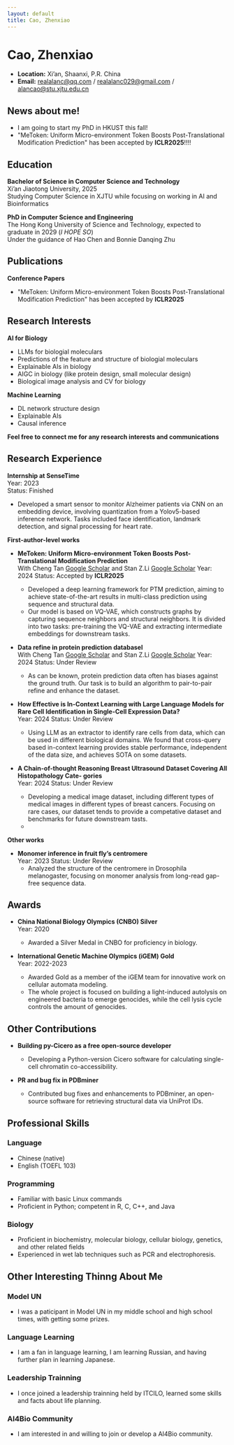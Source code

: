 ```yaml
---
layout: default
title: Cao, Zhenxiao
---
```


# Cao, Zhenxiao

- **Location:** Xi’an, Shaanxi, P.R. China
- **Email:** realalanc@qq.com / realalanc029@gmail.com / alancao@stu.xjtu.edu.cn
  
## News about me!
- I am going to start my PhD in HKUST this fall!
- "MeToken: Uniform Micro-environment Token Boosts Post-Translational Modification Prediction" has been accepted by **ICLR2025**!!!!


## Education

**Bachelor of Science in Computer Science and Technology**  
Xi’an Jiaotong University, 2025  
Studying Computer Science in XJTU while focusing on working in AI and Bioinformatics

**PhD in Computer Science and Engineering**  
The Hong Kong University of Science and Technology, expected to graduate in 2029 (*I HOPE SO*)  
Under the guidance of Hao Chen and Bonnie Danqing Zhu

## Publications
**Conference Papers**
- "MeToken: Uniform Micro-environment Token Boosts Post-Translational Modification Prediction" has been accepted by **ICLR2025**

## Research Interests
**AI for Biology**
- LLMs for biologial moleculars
- Predictions of the feature and structure of biologial moleculars
- Explainable AIs in biology
- AIGC in biology (like protein design, small molecular design)
- Biological image analysis and CV for biology
  
**Machine Learning**
- DL network structure design
- Explainable AIs
- Causal inference

**Feel free to connect me for any research interests and communications** 

## Research Experience

**Internship at SenseTime**  
Year: 2023  
Status: Finished
- Developed a smart sensor to monitor Alzheimer patients via CNN on an embedding device, involving quantization from a Yolov5-based inference network. Tasks included face identification, landmark detection, and signal processing for heart rate.

**First-author-level works**
- **MeToken: Uniform Micro-environment Token Boosts Post-Translational Modification Prediction**  
  With Cheng Tan [Google Scholar](https://scholar.google.com/citations?user=6kTV6aMAAAAJ&hl=zh-CN&oi=ao) and Stan Z.Li [Google Scholar](https://scholar.google.com/citations?user=Y-nyLGIAAAAJ&hl=zh-CN&oi=ao) Year: 2024
  Status: Accepted by **ICLR2025**
  - Developed a deep learning framework for PTM prediction, aiming to achieve state-of-the-art results in multi-class prediction using sequence and structural data.
  - Our model is based on VQ-VAE, which constructs graphs by capturing sequence neighbors and structural neighbors. It is divided into two tasks: pre-training the VQ-VAE and extracting intermediate embeddings for downstream tasks.
    

- **Data refine in protein prediction databasel**  
  With Cheng Tan [Google Scholar](https://scholar.google.com/citations?user=6kTV6aMAAAAJ&hl=zh-CN&oi=ao) and Stan Z.Li [Google Scholar](https://scholar.google.com/citations?user=Y-nyLGIAAAAJ&hl=zh-CN&oi=ao) Year: 2024
  Status: Under Review
  - As can be known, protein prediction data often has biases against the ground truth. Our task is to build an algorithm to pair-to-pair refine and enhance the dataset.

- **How Effective is In-Context Learning with Large Language Models for Rare Cell Identification in Single-Cell Expression Data?**  
  Year: 2024
  Status: Under Review
  - Using LLM as an extractor to identify rare cells from data, which can be used in different biological domains. We found that cross-query based in-context learning provides stable performance, independent of the data size, and achieves SOTA on some datasets.

- **A Chain-of-thought Reasoning Breast Ultrasound Dataset Covering All Histopathology Cate-
gories**  
  Year: 2024
  Status: Under Review
  - Developing a medical image dataset, including different types of medical images in different types of breast cancers. Focusing on rare cases, our dataset tends to provide a competative dataset and benchmarks for future downstream tasts.
  - 
**Other works**
- **Monomer inference in fruit fly’s centromere**  
  Year: 2023
  Status: Under Review
  - Analyzed the structure of the centromere in Drosophila melanogaster, focusing on monomer analysis from long-read gap-free sequence data.
    
## Awards

- **China National Biology Olympics (CNBO) Silver**  
  Year: 2020  
  - Awarded a Silver Medal in CNBO for proficiency in biology.

- **International Genetic Machine Olympics (iGEM) Gold**  
  Year: 2022-2023  
  - Awarded Gold as a member of the iGEM team for innovative work on cellular automata modeling.
  - The whole project is focused on building a light-induced autolysis on engineered bacteria to emerge genocides,
 while the cell lysis cycle controls the amount of genocides.


## Other Contributions

- **Building py-Cicero as a free open-source developer**  
  - Developing a Python-version Cicero software for calculating single-cell chromatin co-accessibility.

- **PR and bug fix in PDBminer**  
  - Contributed bug fixes and enhancements to PDBminer, an open-source software for retrieving structural data via UniProt IDs.

## Professional Skills

### Language
- Chinese (native)
- English (TOEFL 103)

### Programming
- Familiar with basic Linux commands
- Proficient in Python; competent in R, C, C++, and Java

### Biology
- Proficient in biochemistry, molecular biology, cellular biology, genetics, and other related fields
- Experienced in wet lab techniques such as PCR and electrophoresis.

## Other Interesting Thinng About Me

### Model UN
- I was a paticipant in Model UN in my middle school and high school times, with getting some prizes.

### Language Learning
- I am a fan in language learning, I am learning Russian, and having further plan in learning Japanese.

### Leadership Trainning
- I once joined a leadership trainning held by ITCILO, learned some skills and facts about life planning.

### AI4Bio Community
- I am interested in and willing to join or develop a AI4Bio community.
